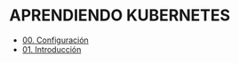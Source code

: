 # APRENDIENDO KUBERNETES

- [00. Configuración](path/00-setup/README.md)
- [01. Introducción](path/01-introduction/README.md)